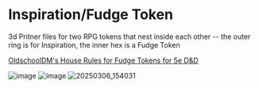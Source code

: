 # Inspiration/Fudge Token

3d Pritner files for two RPG tokens that nest inside each other -- the outer ring is for Inspiration, the inner hex is a Fudge Token

[OldschoolDM's House Rules for Fudge Tokens for 5e D&D](Fudge.md)

![image](https://github.com/user-attachments/assets/21c09bb6-58a4-46e8-8472-b37597a790af)
![image](https://github.com/user-attachments/assets/e7997a81-15c5-438e-bcba-7608f7b6e729)
![20250306_154031](https://github.com/user-attachments/assets/8bf7ef4c-b510-4bfc-9339-e41afaf40be0)
